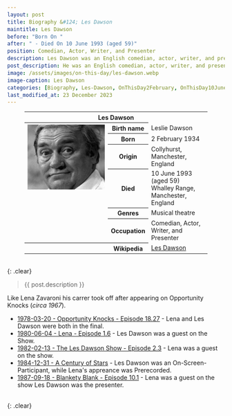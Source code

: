 ```yaml
---
layout: post
title: Biography &#124; Les Dawson
maintitle: Les Dawson
before: "Born On "
after: " - Died On 10 June 1993 (aged 59)"
position: Comedian, Actor, Writer, and Presenter
description: Les Dawson was an English comedian, actor, writer, and presenter, who is best remembered for his deadpan style.
post_description: He was an English comedian, actor, writer, and presenter, who is best remembered for his deadpan style.
image: /assets/images/on-this-day/les-dawson.webp
image-caption: Les Dawson
categories: [Biography, Les-Dawson, OnThisDay2February, OnThisDay10June]
last_modified_at: 23 December 2023
---
```


<figure class="fig3">
<table>
<tr><th colspan="3">Les Dawson</th></tr>
<tr>
<th rowspan="7" class="top"><img src="/assets/images/on-this-day/les-dawson.webp" class="full-width" /></th>
</tr>
<tr><th style="width:20%;">Birth name</th><td>Leslie Dawson</td></tr>
<tr><th>Born</th><td>2 February 1934</td></tr>
<tr><th>Origin</th><td>Collyhurst, Manchester, England</td></tr>
<tr><th>Died</th><td>10 June 1993 (aged 59)<br />Whalley Range, Manchester, England</td></tr>
<tr><th>Genres</th><td>Musical theatre</td></tr>
<tr><th>Occupation</th><td>Comedian, Actor, Writer, and Presenter</td></tr>
<tr class="split"><th></th><th>Wikipedia</th><td><a class="external-link" href="https://en.wikipedia.org/wiki/Les_Dawson">Les Dawson</a></td></tr>
</table>
</figure>

<br />{: .clear}

> {{ post.description }}

<p>Like Lena Zavaroni his carrer took off after appearing on Opportunity Knocks (<i>circa 1967</i>).</p>

* [1978-03-20 - Opportunity Knocks - Episode 18.27](/1978-03-20-opportunity-knocks) - Lena and Les Dawson were both in the final.
* [1980-06-04 - Lena - Episode 1.6](/1980-06-04-lena) - Les Dawson was a guest on the Show.
* [1982-02-13 - The Les Dawson Show - Episode 2.3](/1982-02-13-the-les-dawson-show) - Lena was a guest on the show.
* [1984-12-31 - A Century of Stars](/1984-12-31-a-century-of-stars) - Les Dawson was an On-Screen-Participant, while Lena's appreance was Prerecorded.
* [1987-09-18 - Blankety Blank - Episode 10.1](/1987-09-18-blankety-blank) - Lena was a guest on the show Les Dawson was the presenter.

<br />{: .clear}

<style>
@media screen and (orientation:portrait) {.top {vertical-align:top;}}
</style>

